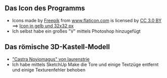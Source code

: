 ## Das Icon des Programms
 - Icons made by <a href="http://www.freepik.com" title="Freepik">Freepik</a> from <a href="http://www.flaticon.com" title="Flaticon">www.flaticon.com</a> is licensed by <a href="http://creativecommons.org/licenses/by/3.0/" title="Creative Commons BY 3.0" target="_blank">CC 3.0 BY</a> ==> [Icon in gelb und 32x32 px](http://www.flaticon.com/free-icon/roman-helmet_68322#term=rome&page=1&position=5)<br>
 - Ich selbst habe ein großes "V" mittels Photoshop hinzugefügt
 
## Das römische 3D-Kastell-Modell
 - ["Castra Noviomagus" von laurenstrie](https://3dwarehouse.sketchup.com/model.html?id=9c8a3dd64865b2e46b96c76fba19729c)<br>
 - Ich habe mittels SketchUp Make die Tore und einige Textzüge entfernt und einige Texturenfehler behoben
